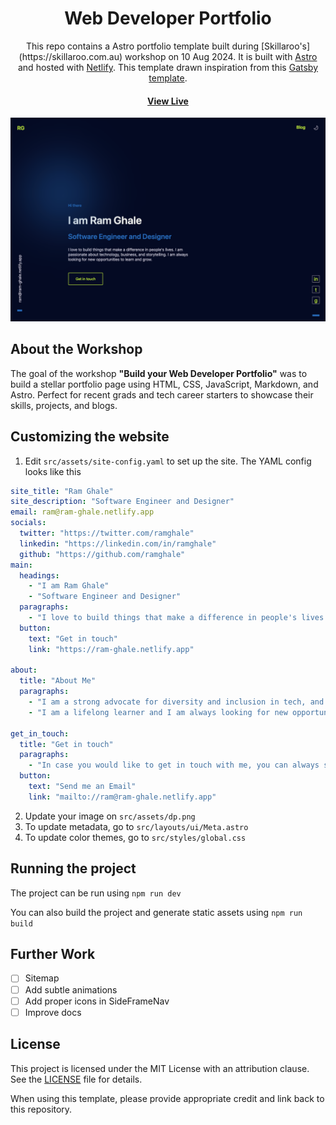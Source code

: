 <h1 align="center">
  Web Developer Portfolio 
</h1>
<p align="center">
  This repo contains a Astro portfolio template built during [Skillaroo's](https://skillaroo.com.au) workshop on 10 Aug 2024. It is built with <a href="https://astro.build/" target="_blank">Astro</a> and hosted with <a href="https://www.netlify.com/" target="_blank">Netlify</a>. This template drawn inspiration from this <a href="https://github.com/bchiang7/v4">Gatsby template</a>.
</p>

<h4 align="center">
  <a href="https://ram-ghale.netlify.com/">View Live</a>
</h4>

![Template Live Demo](/public/screenshot.png)

## About the Workshop

 The goal of the workshop **"Build your Web Developer Portfolio"** was to build a stellar portfolio page using HTML, CSS, JavaScript, Markdown, and Astro. Perfect for recent grads and tech career starters to showcase their skills, projects, and blogs.


## Customizing the website

1. Edit `src/assets/site-config.yaml` to set up the site. The YAML config looks like this

```yaml
site_title: "Ram Ghale"
site_description: "Software Engineer and Designer"
email: ram@ram-ghale.netlify.app
socials:
  twitter: "https://twitter.com/ramghale"
  linkedin: "https://linkedin.com/in/ramghale"
  github: "https://github.com/ramghale"
main:
  headings: 
    - "I am Ram Ghale"
    - "Software Engineer and Designer"
  paragraphs:
    - "I love to build things that make a difference in people's lives. I am passionate about technology, business, and storytelling. I am always looking for new opportunities to learn and grow."
  button:
    text: "Get in touch"
    link: "https://ram-ghale.netlify.app"

about:
  title: "About Me"
  paragraphs: 
    - "I am a strong advocate for diversity and inclusion in tech, and I am always looking for ways to give back to the community. I am a mentor, speaker, and writer. I am also a co-founder of a tech community in Nepal."
    - "I am a lifelong learner and I am always looking for new opportunities to learn and grow. I am currently learning about entrepreneurship, business, and storytelling. I am also working on a few side projects and businesses."

get_in_touch:
  title: "Get in touch"
  paragraphs:
    - "In case you would like to get in touch with me, you can always send me an email"
  button:
    text: "Send me an Email"
    link: "mailto://ram@ram-ghale.netlify.app"
```

2. Update your image on `src/assets/dp.png`
3. To update metadata, go to `src/layouts/ui/Meta.astro`
4. To update color themes, go to `src/styles/global.css`

## Running the project

The project can be run using `npm run dev`

You can also build the project and generate static assets using `npm run build`

## Further Work

- [ ] Sitemap
- [ ] Add subtle animations
- [ ] Add proper icons in SideFrameNav
- [ ] Improve docs

## License

This project is licensed under the MIT License with an attribution clause. See the [LICENSE](LICENSE) file for details.

When using this template, please provide appropriate credit and link back to this repository.

